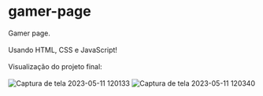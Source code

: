 # gamer-page
Gamer page.
<br>
<br>
Usando HTML, CSS e JavaScript! 
<br>
<br>
Visualização do projeto final:
<br>
<br>
![Captura de tela 2023-05-11 120133](https://github.com/JohnatanChagas/gamer-page/assets/127504003/5c523e25-4c7c-4754-bdc2-8b951a8a95a1)
![Captura de tela 2023-05-11 120340](https://github.com/JohnatanChagas/gamer-page/assets/127504003/18a8aa25-9a58-44b9-bade-4c6e0cd8bcb5)
